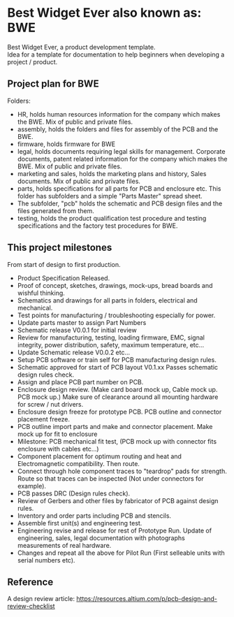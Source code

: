# Best Widget Ever also known as: BWE
Best Widget Ever, a product development template.  
Idea for a template for documentation to help beginners when developing a project / product.

## Project plan for BWE

Folders: 
- HR, holds human resources information for the company which makes the BWE. Mix of public and private files.
- assembly, holds the folders and files for assembly of the PCB and the BWE.
- firmware, holds firmware for BWE
- legal, holds documents requiring legal skills for management. Corporate documents, patent related information for the company which makes the BWE. Mix of public and private files.
- marketing and sales, holds the marketing plans and history, Sales documents.  Mix of public and private files.
- parts, holds specifications for all parts for PCB and enclosure etc. This folder has subfolders and a simple "Parts Master" spread sheet.
- The subfolder, "pcb" holds the schematic and PCB design files and the files generated from them.
- testing, holds the product qualification test procedure and testing specifications and the factory test procedures for BWE.

## This project milestones
From start of design to first production.
- Product Specification Released.
- Proof of concept, sketches, drawings, mock-ups, bread boards and wishful thinking.
- Schematics and drawings for all parts in folders, electrical and mechanical.
- Test points for manufacturing / troubleshooting especially for power.
- Update parts master to assign Part Numbers
- Schematic release V0.0.1 for initial review
- Review for manufacturing, testing, loading firmware, EMC, signal integrity, power distribution, safety, maximum temperature, etc...
- Update Schematic release V0.0.2 etc...
- Setup PCB software or train self for PCB manufacturing design rules.
- Schematic approved for start of PCB layout V0.1.xx Passes schematic design rules check.
- Assign and place PCB part number on PCB.
- Enclosure design review. (Make card board mock up, Cable mock up. PCB mock up.) Make sure of clearance around all mounting hardware for screw / nut drivers.
- Enclosure design freeze for prototype PCB. PCB outline and connector placement freeze.
- PCB outline import parts and make and connector placement. Make mock up for fit to enclosure
- Milestone: PCB mechanical fit test, (PCB mock up with connector fits enclosure with cables etc...)
- Component placement for optimum routing and heat and Electromagnetic compatibility.  Then route.
- Connect through hole component traces to "teardrop" pads for strength. Route so that traces can be inspected (Not under connectors for example).
- PCB passes DRC (Design rules check).
- Review of Gerbers and other files by fabricator of PCB against design rules.
- Inventory and order parts including PCB and stencils.
- Assemble first unit(s) and engineering test.
- Engineering revise and release for rest of Prototype Run. Update of engineering, sales, legal documentation with photographs measurements of real hardware.
- Changes and repeat all the above for Pilot Run (First selleable units with serial numbers etc).

 ## Reference
 A design review article: https://resources.altium.com/p/pcb-design-and-review-checklist
